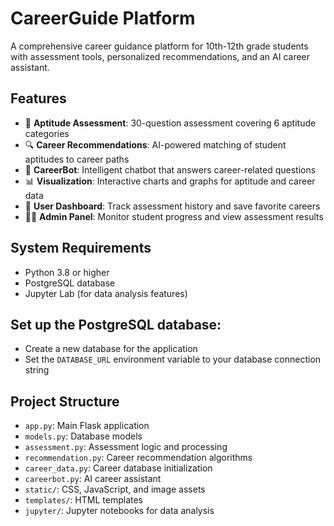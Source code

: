 # CareerGuide Platform

A comprehensive career guidance platform for 10th-12th grade students with assessment tools, personalized recommendations, and an AI career assistant.

## Features

- 🧠 **Aptitude Assessment**: 30-question assessment covering 6 aptitude categories
- 🔍 **Career Recommendations**: AI-powered matching of student aptitudes to career paths
- 🤖 **CareerBot**: Intelligent chatbot that answers career-related questions
- 📊 **Visualization**: Interactive charts and graphs for aptitude and career data
- 📱 **User Dashboard**: Track assessment history and save favorite careers
- 👩‍🏫 **Admin Panel**: Monitor student progress and view assessment results

## System Requirements

- Python 3.8 or higher
- PostgreSQL database
- Jupyter Lab (for data analysis features)



## Set up the PostgreSQL database:
   - Create a new database for the application
   - Set the `DATABASE_URL` environment variable to your database connection string



## Project Structure

- `app.py`: Main Flask application
- `models.py`: Database models
- `assessment.py`: Assessment logic and processing
- `recommendation.py`: Career recommendation algorithms
- `career_data.py`: Career database initialization
- `careerbot.py`: AI career assistant
- `static/`: CSS, JavaScript, and image assets
- `templates/`: HTML templates
- `jupyter/`: Jupyter notebooks for data analysis

